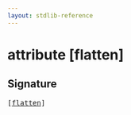 ```yaml
---
layout: stdlib-reference
---
```


# attribute [flatten]

## Signature

<pre>
[<a href="/stdlib-reference/attributes/flatten">flatten</a>]
</pre>


